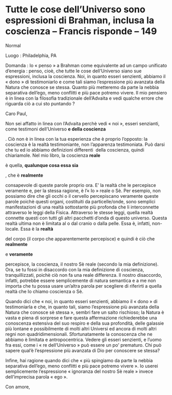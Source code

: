 # Tutte le cose dell’Universo sono espressioni di Brahman, inclusa la coscienza – Francis risponde – 149

Normal

Luogo : Philadelphia, PA

Domanda : Io « penso » a Brahman come equivalente ad un campo unificato d’energia : penso, cioè, che tutte le cose dell’Universo siano sue espressioni, inclusa la coscienza. Noi, in quanto esseri senzienti, abbiamo il « dono » di testimoniarlo e come tali siamo l’espressione più avanzata della Natura che conosce se stessa. Quanto più metteremo da parte la nebbia separativa dell’ego, meno conflitti e più pace potremo vivere. Il mio pensiero è in linea con la filosofia tradizionale dell’Advaita e vedi qualche errore che riguarda ciò a cui sto puntando ?

Caro Paul,

Non sei affatto in linea con l’Advaita perchè vedi « noi », esseri senzianti, come testimoni dell’Universo **e della coscienza**

. Ciò non è in linea con la tua esperienza che è proprio l’opposto: la coscienza è la realtà testimoniante, non l’apparenza testimoniata. Può darsi che tu ed io abbiamo definizioni differenti  della coscienza, quindi chiariamole. Nel mio libro, la coscienza **reale**

 è quella, **qualunque cosa essa sia**

, che è **realmente**

 consapevole di queste parole proprio ora. E’ la realtà che le percepisce veramente e, per la stessa ragione, è l’« Io » reale o Sè. Per esempio, non possiamo dire che gli occhi o il cervello percepiscano veramente queste parole poichè questi organi, costituiti da particelle/onde, sono semplici manifestazioni di una realtà sottostante più profonda che li interconnette attraverso le leggi della Fisica. Attraverso le stesse leggi, quella realtà connette questi con tutti gli altri pacchetti d’onda di questo universo. Questa realtà ultima non è limitata al o dal cranio o dalla pelle. Essa è, infatti, non-locale. Essa è la **realtà**

 del corpo (il corpo che apparentemente percepisce) e quindi è ciò che **realmente**

 e **veramente**

 percepisce, la coscienza, il nostro Sè reale (secondo la mia definizione). Ora, se tu fossi in disaccordo con la mia definizione di coscienza, tranquillizzati, poichè ciò non fa una reale differenza. Il nostro disaccordo, infatti, potrebbe essere semplicemente di natura semantica e a me non importa che tu possa usare un’altra parola per scegliere di riferirti a quella realtà che Io chiamo coscienza o Sè.

Quando dici che « noi, in quanto esseri senzienti, abbiamo il « dono » di testimoniarla e che, in quanto tali, siamo l’espressione più avanzata della Natura che conosce sè stessa », sembri fare un salto rischioso; la Natura è vasta e piena di sorprese e fare questa affermazione richiederebbe una conoscenza estensiva del suo respiro e della sua profondità, delle galassie più lontane e possibilmente di molti altri Universi ed ancora di molti altri regni non quadridimensionali. Sfortunatamente la conoscenza che ne abbiamo è limitata e antropocentrica. Vedere gli esseri senzienti, e l’uomo fra essi, come i « re dell’Universo » può essere un po' prematuro. Chi può sapere qual’è l’espressione più avanzata di Dio per conoscere se stessa?

Infine, hai ragione quando dici che « più spingiamo da parte la nebbia separativa dell’ego, meno conflitti e più pace potremo vivere ». Io userei semplicemente l’espressione « ignoranza del nostro Sè reale » invece dell’imprecisa parola « ego ».

Con amore,

